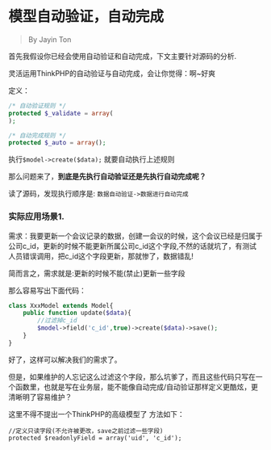 模型自动验证，自动完成
===
> By Jayin Ton

首先我假设你已经会使用自动验证和自动完成，下文主要针对源码的分析.

灵活运用ThinkPHP的自动验证与自动完成，会让你觉得：啊~好爽

定义：
```php
/* 自动验证规则 */
protected $_validate = array(
);

/* 自动完成规则 */
protected $_auto = array();
```

执行`$model->create($data);` 就要自动执行上述规则

那么问题来了，**到底是先执行自动验证还是先执行自动完成呢？**

读了源码，发现执行顺序是:
`数据自动验证->数据进行自动完成`

### 实际应用场景1.
需求：我要更新一个会议记录的数据，创建一会议的时候，这个会议已经是归属于公司c_id，更新的时候不能更新所属公司c_id这个字段,不然的话就坑了，有测试人员错误调用，把c_id这个字段更新，那就惨了，数据错乱!

简而言之，需求就是:更新的时候不能(禁止)更新一些字段 

那么容易写出下面代码：
```php
class XxxModel extends Model{
    public function update($data){
        //过滤掉c_id
        $model->field('c_id',true)->create($data)->save();
    }
}
```

好了，这样可以解决我们的需求了。

但是，如果维护的人忘记这么过滤这个字段，那么坑爹了，而且这些代码只写在一个函数里，也就是写在业务层，能不能像自动完成/自动验证那样定义更酷炫，更清晰明了容易维护？

这里不得不提出一个ThinkPHP的高级模型了
方法如下：
```
//定义只读字段(不允许被更改，save之前过滤一些字段)
protected $readonlyField = array('uid', 'c_id');
```
